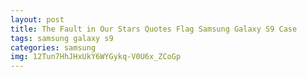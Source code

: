 ```yaml
---
layout: post
title: The Fault in Our Stars Quotes Flag Samsung Galaxy S9 Case
tags: samsung galaxy s9
categories: samsung
img: 12Tun7HhJHxUkY6WYGykq-V0U6x_ZCoGp
---
```

